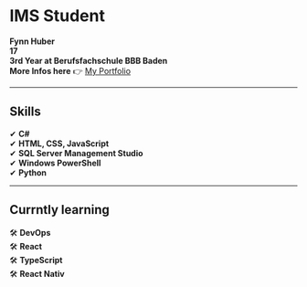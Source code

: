 # IMS Student

**Fynn Huber**  
**17**  
**3rd Year at Berufsfachschule BBB Baden**  
**More Infos here** 👉 [My Portfolio](https://fynn8962.github.io)

---

## Skills

✔ **C#**  
✔ **HTML, CSS, JavaScript**  
✔ **SQL Server Management Studio**  
✔ **Windows PowerShell**  
✔ **Python**

---

## Currntly learning

🛠 **DevOps**  
🛠 **React**  
🛠 **TypeScript**  
🛠 **React Nativ**


